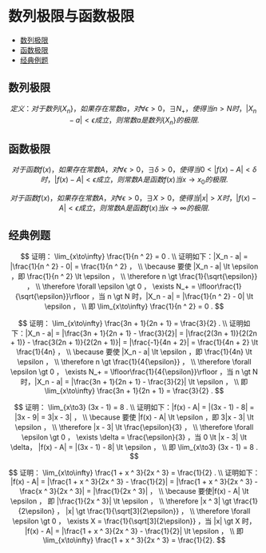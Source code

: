 # 数列极限与函数极限

* [数列极限](#数列极限)
* [函数极限](#函数极限)
* [经典例题](#经典例题)


## 数列极限

$$
定义：对于数列 \{X_n\} ，如果存在常数 a ，对 \forall \epsilon \gt 0 ， \exists N_+ ，使得当 n \gt N 时，|X_n - a| \lt \epsilon 成立，则常数 a 是数列 \{X_n\} 的极限.
$$

## 函数极限

$$
对于函数 f(x) ，如果存在常数 A ，对 \forall \epsilon \gt 0 ， \exists \delta \gt 0 ，使得当 0 \lt |f(x) - A| \lt \delta 时，|f(x) - A| \lt \epsilon 成立，则常数 A 是函数 f(x) 当 x \to x_0 的极限.
$$


$$
对于函数 f(x) ，如果存在常数 A ，对 \forall \epsilon \gt 0， \exists X \gt 0 ，使得当 |x| \gt X 时，|f(x) - A | \lt \epsilon 成立，则常数 A 是函数 f(x) 当 x \to \infty 的极限.
$$

## 经典例题

$$
证明： \lim_{x\to\infty} \frac{1}{n ^ 2} = 0 .
\\
证明如下：|X_n - a| = |\frac{1}{n ^ 2} - 0| = \frac{1}{n ^ 2} ，
\\
\because 要使 |X_n - a| \lt \epsilon ，即 \frac{1}{n ^ 2} \lt \epsilon ，
\\
\therefore n \gt \frac{1}{\sqrt{\epsilon}} ，
\\
\therefore \forall \epsilon \gt 0 ， \exists N_+ = \lfloor\frac{1}{\sqrt{\epsilon}}\rfloor ，当 n \gt N 时，|X_n - a| = |\frac{1}{n ^ 2} - 0| \lt \epsilon ，
\\
即 \lim_{x\to\infty} \frac{1}{n ^ 2} = 0 .
$$

$$
证明： \lim_{x\to\infty} \frac{3n + 1}{2n + 1} = \frac{3}{2} .
\\
证明如下：|X_n - a| = |\frac{3n + 1}{2n + 1} - \frac{3}{2}| = |\frac{2(3n + 1)}{2(2n + 1)} - \frac{3(2n + 1)}{2(2n + 1)}| = |\frac{-1}{4n + 2}| = \frac{1}{4n + 2} \lt \frac{1}{4n} ，
\\
\because 要使 |X_n - a| \lt \epsilon ，即 \frac{1}{4n} \lt \epsilon ，
\\
\therefore n \gt \frac{1}{4{\epsilon}} ，
\\
\therefore \forall \epsilon \gt 0 ， \exists N_+ = \lfloor\frac{1}{4{\epsilon}}\rfloor ，当 n \gt N 时，|X_n - a| = |\frac{3n + 1}{2n + 1} - \frac{3}{2}| \lt \epsilon ，
\\
即 \lim_{x\to\infty} \frac{3n + 1}{2n + 1} = \frac{3}{2} .
$$


$$
证明： \lim_{x\to3} (3x - 1) = 8 .
\\
证明如下：|f(x) - A| = |(3x - 1) - 8| = |3x - 9| = 3|x - 3| ，
\\
\because 要使 |f(x) - A| \lt \epsilon ，即 3|x - 3| \lt \epsilon ，
\\
\therefore |x - 3| \lt \frac{\epsilon}{3} ，
\\
\therefore \forall \epsilon \gt 0 ， \exists \delta = \frac{\epsilon}{3} ，当 0 \lt |x - 3| \lt \delta， |f(x) - A| = |(3x - 1) - 8| \lt \epsilon ，
\\
即 \lim_{x\to3} (3x - 1) = 8 .
$$

$$
证明： \lim_{x\to\infty} \frac{1 + x ^ 3}{2x ^ 3} = \frac{1}{2} .
\\
证明如下： |f(x) - A| = |\frac{1 + x ^ 3}{2x ^ 3} - \frac{1}{2}| = |\frac{1 + x ^ 3}{2x ^ 3} - \frac{x ^ 3}{2x ^ 3}| = |\frac{1}{2x ^ 3}| ，
\\
\because 要使|f(x) - A| \lt \epsilon ， 即 |\frac{1}{2x ^ 3}| \lt \epsilon ，
\\
\therefore |x ^ 3| \gt \frac{1}{2\epsilon} ， |x| \gt \frac{1}{\sqrt[3]{2\epsilon}} ，
\\
\therefore \forall \epsilon \gt 0 ， \exists X = \frac{1}{\sqrt[3]{2\epsilon}} ，当 |x| \gt X 时， |f(x) - A| = |\frac{1 + x ^ 3}{2x ^ 3} - \frac{1}{2}| \lt \epsilon ，
\\
即 \lim_{x\to\infty} \frac{1 + x ^ 3}{2x ^ 3} = \frac{1}{2}.
$$



